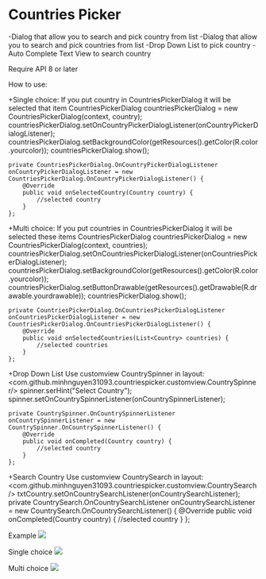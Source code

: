 # Countries Picker
-Dialog that allow you to search and pick country from list 
-Dialog that allow you to search and pick countries from list 
-Drop Down List to pick country 
-Auto Complete Text View to search country

Require API 8 or later

How to use:

+Single choice:
	If you put country in CountriesPickerDialog it will be selected that item
	CountriesPickerDialog countriesPickerDialog = new CountriesPickerDialog(context, country);
	countriesPickerDialog.setOnCountryPickerDialogListener(onCountryPickerDialogListener);
	countriesPickerDialog.setBackgroundColor(getResources().getColor(R.color.yourcolor));
	countriesPickerDialog.show();

	private CountriesPickerDialog.OnCountryPickerDialogListener onCountryPickerDialogListener = new CountriesPickerDialog.OnCountryPickerDialogListener() {
		@Override
		public void onSelectedCountry(Country country) {
			//selected country
		}
	};

	
+Multi choice:
	If you put countries in CountriesPickerDialog it will be selected these items
	CountriesPickerDialog countriesPickerDialog = new CountriesPickerDialog(context, countries);
	countriesPickerDialog.setOnCountriesPickerDialogListener(onCountriesPickerDialogListener);
	countriesPickerDialog.setBackgroundColor(getResources().getColor(R.color.yourcolor));
	countriesPickerDialog.setButtonDrawable(getResources().getDrawable(R.drawable.yourdrawable));
	countriesPickerDialog.show();

	private CountriesPickerDialog.OnCountriesPickerDialogListener onCountriesPickerDialogListener = new CountriesPickerDialog.OnCountriesPickerDialogListener() {
		@Override
		public void onSelectedCountries(List<Country> countries) {
			//selected countries
		}
	};


+Drop Down List
	Use customview CountrySpinner in layout:
	<com.github.minhnguyen31093.countriespicker.customview.CountrySpinner/>
	spinner.serHint("Select Country");
	spinner.setOnCountrySpinnerListener(onCountrySpinnerListener);
	
    private CountrySpinner.OnCountrySpinnerListener onCountrySpinnerListener = new CountrySpinner.OnCountrySpinnerListener() {
        @Override
        public void onCompleted(Country country) {
            //selected country
        }
    };
	
	
+Search Country
	Use customview CountrySearch in layout:
	<com.github.minhnguyen31093.countriespicker.customview.CountrySearch/>
	txtCountry.setOnCountrySearchListener(onCountrySearchListener);
    private CountrySearch.OnCountrySearchListener onCountrySearchListener = new CountrySearch.OnCountrySearchListener() {
        @Override
        public void onCompleted(Country country) {
            //selected country
        }
    };

Example
<img src="http://i.imgur.com/vCIBSNq.png"/>

Single choice
<img src="http://i.imgur.com/gq8bLlK.png"/>

Multi choice
<img src="http://i.imgur.com/9YzUnhL.png"/>

